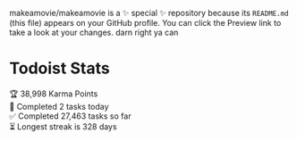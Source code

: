 makeamovie/makeamovie is a ✨ special ✨ repository because its `README.md` (this file) appears on your GitHub profile.
You can click the Preview link to take a look at your changes. darn right ya can

# Todoist Stats

<!-- TODO-IST:START -->
🏆  38,998 Karma Points           
🌸  Completed 2 tasks today           
✅  Completed 27,463 tasks so far           
⏳  Longest streak is 328 days
<!-- TODO-IST:END -->